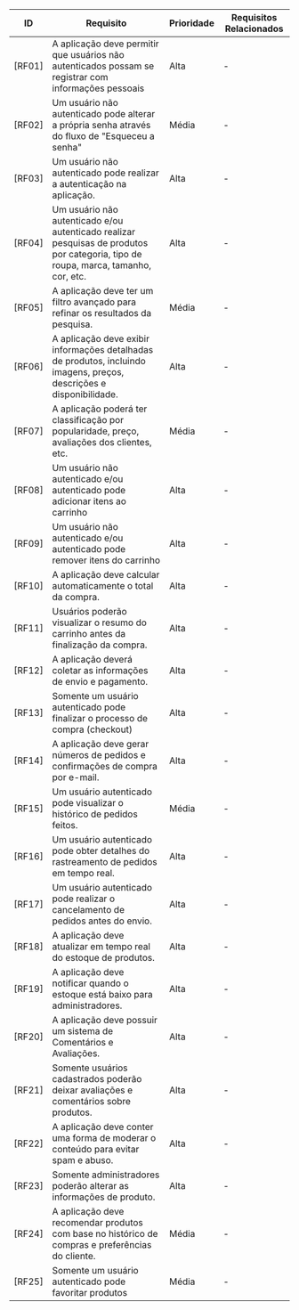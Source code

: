 | ID  | Requisito | Prioridade | Requisitos Relacionados
| ------------- | ------------- |------------- |------------- |
| [RF01] | A aplicação deve permitir que usuários não autenticados possam se registrar com informações pessoais | Alta | - |
| [RF02] | Um usuário não autenticado pode alterar a própria senha através do fluxo de "Esqueceu a senha" | Média | - |
| [RF03] | Um usuário não autenticado pode realizar a autenticação na aplicação. | Alta | - |
| [RF04] | Um usuário não autenticado e/ou autenticado realizar pesquisas de produtos por categoria, tipo de roupa, marca, tamanho, cor, etc. | Alta | - |
| [RF05] | A aplicação deve ter um filtro avançado para refinar os resultados da pesquisa. | Média | - |
| [RF06] | A aplicação deve exibir informações detalhadas de produtos, incluindo imagens, preços, descrições e disponibilidade. | Alta | - |
| [RF07] | A aplicação poderá ter classificação por popularidade, preço, avaliações dos clientes, etc. | Média | - |
| [RF08] | Um usuário não autenticado e/ou autenticado pode adicionar itens ao carrinho | Alta | - |
| [RF09] | Um usuário não autenticado e/ou autenticado pode remover itens do carrinho | Alta | - |
| [RF10] | A aplicação deve calcular automaticamente o total da compra. | Alta | - |
| [RF11] | Usuários poderão visualizar o resumo do carrinho antes da finalização da compra. | Alta | - |
| [RF12] | A aplicação deverá coletar as informações de envio e pagamento. | Alta | - |
| [RF13] | Somente um usuário autenticado pode finalizar o processo de compra (checkout) | Alta | - |
| [RF14] | A aplicação deve gerar números de pedidos e confirmações de compra por e-mail. | Alta | - |
| [RF15] | Um usuário autenticado pode visualizar o histórico de pedidos feitos. | Média | - |
| [RF16] | Um usuário autenticado pode obter detalhes do rastreamento de pedidos em tempo real. | Alta | - |
| [RF17] | Um usuário autenticado pode realizar o cancelamento de pedidos antes do envio. | Alta | - |
| [RF18] | A aplicação deve atualizar em tempo real do estoque de produtos. | Alta | - |
| [RF19] | A aplicação deve notificar quando o estoque está baixo para administradores. | Alta | - |
| [RF20] | A aplicação deve possuir um sistema de Comentários e Avaliações. | Alta | - |
| [RF21] | Somente usuários cadastrados poderão deixar avaliações e comentários sobre produtos. | Alta | - |
| [RF22] | A aplicação deve conter uma forma de moderar o conteúdo para evitar spam e abuso. | Alta | - |
| [RF23] | Somente administradores poderão alterar as informações de produto. | Alta | - |
| [RF24] | A aplicação deve recomendar produtos com base no histórico de compras e preferências do cliente. | Média | - |
| [RF25] | Somente um usuário autenticado pode favoritar produtos | Média | - |
